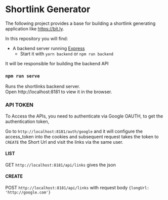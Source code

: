 # Shortlink Generator

The following project provides a base for building a shortlink generating
application like https://bit.ly.

In this repository you will find:

- A backend server running [Express](https://expressjs.com/)
  - Start it with `yarn backend` or `npm run backend`

It will be responsible for building the backend API

### `npm run serve`

Runs the shortlinks backend server.<br/>
Open http://localhost:8181 to view it in the browser.

### API TOKEN

To Access the APIs, you need to authenticate via Google OAUTH, to get the authentication token,

Go to `http://localhost:8181/auth/google` and it will configure the access_token into the cookies and subsequent request takes the token to
`CREATE` the Short Url and visit the links via the same user.

#### LIST 

GET `http://localhost:8181/api/links` gives the json

#### CREATE

POST `http://localhost:8181/api/links` with request body `{longUrl: 'http://google.com'}` 

